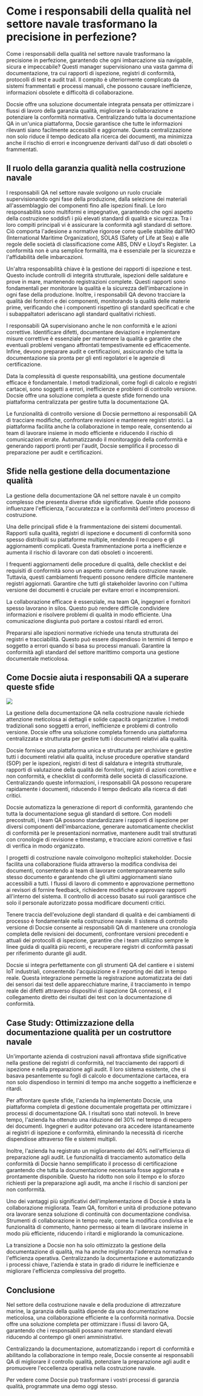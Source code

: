 # Come i responsabili della qualità nel settore navale trasformano la precisione in perfezione?

Come i responsabili della qualità nel settore navale trasformano la precisione in perfezione, garantendo che ogni imbarcazione sia navigabile, sicura e impeccabile? Questi manager supervisionano una vasta gamma di documentazione, tra cui rapporti di ispezione, registri di conformità, protocolli di test e audit trail. Il compito è ulteriormente complicato da sistemi frammentati e processi manuali, che possono causare inefficienze, informazioni obsolete e difficoltà di collaborazione.

Docsie offre una soluzione documentale integrata pensata per ottimizzare i flussi di lavoro della garanzia qualità, migliorare la collaborazione e potenziare la conformità normativa. Centralizzando tutta la documentazione QA in un'unica piattaforma, Docsie garantisce che tutte le informazioni rilevanti siano facilmente accessibili e aggiornate. Questa centralizzazione non solo riduce il tempo dedicato alla ricerca dei documenti, ma minimizza anche il rischio di errori e incongruenze derivanti dall'uso di dati obsoleti o frammentati.

## Il ruolo della garanzia qualità nella costruzione navale

I responsabili QA nel settore navale svolgono un ruolo cruciale supervisionando ogni fase della produzione, dalla selezione dei materiali all'assemblaggio dei componenti fino alle ispezioni finali. Le loro responsabilità sono multiformi e impegnative, garantendo che ogni aspetto della costruzione soddisfi i più elevati standard di qualità e sicurezza. Tra i loro compiti principali vi è assicurare la conformità agli standard di settore. Ciò comporta l'adesione a normative rigorose come quelle stabilite dall'IMO (International Maritime Organization), SOLAS (Safety of Life at Sea) e alle regole delle società di classificazione come ABS, DNV e Lloyd's Register. La conformità non è una semplice formalità, ma è essenziale per la sicurezza e l'affidabilità delle imbarcazioni.

Un'altra responsabilità chiave è la gestione dei rapporti di ispezione e test. Questo include controlli di integrità strutturale, ispezioni delle saldature e prove in mare, mantenendo registrazioni complete. Questi rapporti sono fondamentali per monitorare la qualità e la sicurezza dell'imbarcazione in ogni fase della produzione. Inoltre, i responsabili QA devono tracciare la qualità dei fornitori e dei componenti, monitorando la qualità delle materie prime, verificando che i componenti rispettino gli standard specificati e che i subappaltatori aderiscano agli standard qualitativi richiesti.

I responsabili QA supervisionano anche le non conformità e le azioni correttive. Identificare difetti, documentare deviazioni e implementare misure correttive è essenziale per mantenere la qualità e garantire che eventuali problemi vengano affrontati tempestivamente ed efficacemente. Infine, devono preparare audit e certificazioni, assicurando che tutta la documentazione sia pronta per gli enti regolatori e le agenzie di certificazione.

Data la complessità di queste responsabilità, una gestione documentale efficace è fondamentale. I metodi tradizionali, come fogli di calcolo e registri cartacei, sono soggetti a errori, inefficienze e problemi di controllo versione. Docsie offre una soluzione completa a queste sfide fornendo una piattaforma centralizzata per gestire tutta la documentazione QA.

Le funzionalità di controllo versione di Docsie permettono ai responsabili QA di tracciare modifiche, confrontare revisioni e mantenere registri storici. La piattaforma facilita anche la collaborazione in tempo reale, consentendo ai team di lavorare insieme in modo efficiente e riducendo il rischio di comunicazioni errate. Automatizzando il monitoraggio della conformità e generando rapporti pronti per l'audit, Docsie semplifica il processo di preparazione per audit e certificazioni.

## Sfide nella gestione della documentazione qualità

La gestione della documentazione QA nel settore navale è un compito complesso che presenta diverse sfide significative. Queste sfide possono influenzare l'efficienza, l'accuratezza e la conformità dell'intero processo di costruzione.

Una delle principali sfide è la frammentazione dei sistemi documentali. Rapporti sulla qualità, registri di ispezione e documenti di conformità sono spesso distribuiti su piattaforme multiple, rendendo il recupero e gli aggiornamenti complicati. Questa frammentazione porta a inefficienze e aumenta il rischio di lavorare con dati obsoleti o incoerenti.

I frequenti aggiornamenti delle procedure di qualità, delle checklist e dei requisiti di conformità sono un aspetto comune della costruzione navale. Tuttavia, questi cambiamenti frequenti possono rendere difficile mantenere registri aggiornati. Garantire che tutti gli stakeholder lavorino con l'ultima versione dei documenti è cruciale per evitare errori e incomprensioni.

La collaborazione efficace è essenziale, ma team QA, ingegneri e fornitori spesso lavorano in silos. Questo può rendere difficile condividere informazioni e risolvere problemi di qualità in modo efficiente. Una comunicazione disgiunta può portare a costosi ritardi ed errori.

Prepararsi alle ispezioni normative richiede una tenuta strutturata dei registri e tracciabilità. Questo può essere dispendioso in termini di tempo e soggetto a errori quando si basa su processi manuali. Garantire la conformità agli standard del settore marittimo comporta una gestione documentale meticolosa.

## Come Docsie aiuta i responsabili QA a superare queste sfide

![](https://cdn.docsie.io/workspace_PxAvC1Uenuc7ad6H3/doc_wn84Jkoc6hIMTO2eE/file_swf3iYQrJIFPjoDx6/image_cff3494d-50fe-0d8b-82e3-989ae0f56f9e.jpg)

La gestione della documentazione QA nella costruzione navale richiede attenzione meticolosa ai dettagli e solide capacità organizzative. I metodi tradizionali sono soggetti a errori, inefficienze e problemi di controllo versione. Docsie offre una soluzione completa fornendo una piattaforma centralizzata e strutturata per gestire tutti i documenti relativi alla qualità.

Docsie fornisce una piattaforma unica e strutturata per archiviare e gestire tutti i documenti relativi alla qualità, incluse procedure operative standard (SOP) per le ispezioni, registri di test di saldatura e integrità strutturale, rapporti di valutazione della qualità dei fornitori, registri di azioni correttive e non conformità, e checklist di conformità delle società di classificazione. Centralizzando queste informazioni, i responsabili QA possono recuperare rapidamente i documenti, riducendo il tempo dedicato alla ricerca di dati critici.

Docsie automatizza la generazione di report di conformità, garantendo che tutta la documentazione segua gli standard di settore. Con modelli precostruiti, i team QA possono standardizzare i rapporti di ispezione per diversi componenti dell'imbarcazione, generare automaticamente checklist di conformità per le presentazioni normative, mantenere audit trail strutturati con cronologie di revisione e timestamp, e tracciare azioni correttive e fasi di verifica in modo organizzato.

I progetti di costruzione navale coinvolgono molteplici stakeholder. Docsie facilita una collaborazione fluida attraverso la modifica condivisa dei documenti, consentendo ai team di lavorare contemporaneamente sullo stesso documento e garantendo che gli ultimi aggiornamenti siano accessibili a tutti. I flussi di lavoro di commento e approvazione permettono ai revisori di fornire feedback, richiedere modifiche e approvare rapporti all'interno del sistema. Il controllo di accesso basato sui ruoli garantisce che solo il personale autorizzato possa modificare documenti critici.

Tenere traccia dell'evoluzione degli standard di qualità e dei cambiamenti di processo è fondamentale nella costruzione navale. Il sistema di controllo versione di Docsie consente ai responsabili QA di mantenere una cronologia completa delle revisioni dei documenti, confrontare versioni precedenti e attuali dei protocolli di ispezione, garantire che i team utilizzino sempre le linee guida di qualità più recenti, e recuperare registri di conformità passati per riferimento durante gli audit.

Docsie si integra perfettamente con gli strumenti QA del cantiere e i sistemi IoT industriali, consentendo l'acquisizione e il reporting dei dati in tempo reale. Questa integrazione permette la registrazione automatizzata dei dati dei sensori dai test delle apparecchiature marine, il tracciamento in tempo reale dei difetti attraverso dispositivi di ispezione QA connessi, e il collegamento diretto dei risultati dei test con la documentazione di conformità.

## Case Study: Ottimizzazione della documentazione qualità per un costruttore navale

Un'importante azienda di costruzioni navali affrontava sfide significative nella gestione dei registri di conformità, nel tracciamento dei rapporti di ispezione e nella preparazione agli audit. Il loro sistema esistente, che si basava pesantemente su fogli di calcolo e documentazione cartacea, era non solo dispendioso in termini di tempo ma anche soggetto a inefficienze e ritardi.

Per affrontare queste sfide, l'azienda ha implementato Docsie, una piattaforma completa di gestione documentale progettata per ottimizzare i processi di documentazione QA. I risultati sono stati notevoli. In breve tempo, l'azienda ha ottenuto una riduzione del 30% nel tempo di recupero dei documenti. Ingegneri e auditor potevano ora accedere istantaneamente ai registri di ispezione e conformità, eliminando la necessità di ricerche dispendiose attraverso file e sistemi multipli.

Inoltre, l'azienda ha registrato un miglioramento del 40% nell'efficienza di preparazione agli audit. Le funzionalità di tracciamento automatico della conformità di Docsie hanno semplificato il processo di certificazione garantendo che tutta la documentazione necessaria fosse aggiornata e prontamente disponibile. Questo ha ridotto non solo il tempo e lo sforzo richiesti per la preparazione agli audit, ma anche il rischio di sanzioni per non conformità.

Uno dei vantaggi più significativi dell'implementazione di Docsie è stata la collaborazione migliorata. Team QA, fornitori e unità di produzione potevano ora lavorare senza soluzione di continuità con documentazione condivisa. Strumenti di collaborazione in tempo reale, come la modifica condivisa e le funzionalità di commento, hanno permesso ai team di lavorare insieme in modo più efficiente, riducendo i ritardi e migliorando la comunicazione.

La transizione a Docsie non ha solo ottimizzato la gestione della documentazione di qualità, ma ha anche migliorato l'aderenza normativa e l'efficienza operativa. Centralizzando la documentazione e automatizzando i processi chiave, l'azienda è stata in grado di ridurre le inefficienze e migliorare l'efficienza complessiva del progetto.

## Conclusione

Nel settore della costruzione navale e della produzione di attrezzature marine, la garanzia della qualità dipende da una documentazione meticolosa, una collaborazione efficiente e la conformità normativa. Docsie offre una soluzione completa per ottimizzare i flussi di lavoro QA, garantendo che i responsabili possano mantenere standard elevati riducendo al contempo gli oneri amministrativi.

Centralizzando la documentazione, automatizzando i report di conformità e abilitando la collaborazione in tempo reale, Docsie consente ai responsabili QA di migliorare il controllo qualità, potenziare la preparazione agli audit e promuovere l'eccellenza operativa nella costruzione navale.

Per vedere come Docsie può trasformare i vostri processi di garanzia qualità, programmate una demo oggi stesso.